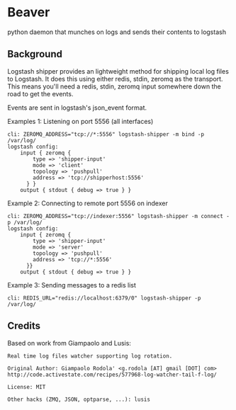 # Beaver

python daemon that munches on logs and sends their contents to logstash

## Background

Logstash shipper provides an lightweight method for shipping local log files to Logstash. It does this using either redis, stdin, zeromq as the transport. This means you'll need a redis, stdin, zeromq input somewhere down the road to get the events.

Events are sent in logstash's json_event format.

Examples 1: Listening on port 5556 (all interfaces)

    cli: ZEROMQ_ADDRESS="tcp://*:5556" logstash-shipper -m bind -p /var/log/
    logstash config:
        input { zeromq {
            type => 'shipper-input'
            mode => 'client'
            topology => 'pushpull'
            address => 'tcp://shipperhost:5556'
          } }
        output { stdout { debug => true } }

Example 2: Connecting to remote port 5556 on indexer

    cli: ZEROMQ_ADDRESS="tcp://indexer:5556" logstash-shipper -m connect -p /var/log/
    logstash config:
        input { zeromq {
            type => 'shipper-input'
            mode => 'server'
            topology => 'pushpull'
            address => 'tcp://*:5556'
          }}
        output { stdout { debug => true } }

Example 3: Sending messages to a redis list

    cli: REDIS_URL="redis://localhost:6379/0" logstash-shipper -p /var/log/

## Credits
Based on work from Giampaolo and Lusis:

    Real time log files watcher supporting log rotation.

    Original Author: Giampaolo Rodola' <g.rodola [AT] gmail [DOT] com>
    http://code.activestate.com/recipes/577968-log-watcher-tail-f-log/

    License: MIT

    Other hacks (ZMQ, JSON, optparse, ...): lusis
